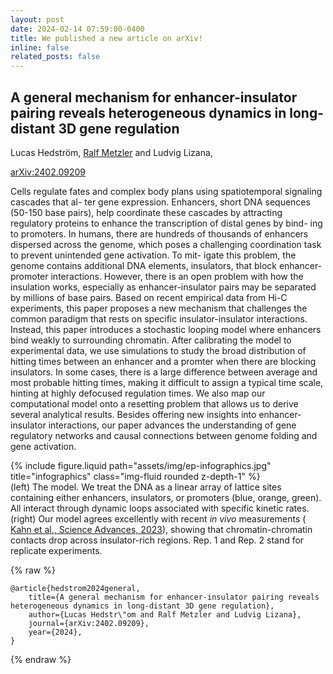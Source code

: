 ```yaml
---
layout: post
date: 2024-02-14 07:59:00-0400
title: We published a new article on arXiv!
inline: false
related_posts: false
---
```




## A general mechanism for enhancer-insulator pairing reveals heterogeneous dynamics in long-distant 3D gene regulation


Lucas Hedström, [Ralf Metzler](https://www.agnld.uni-potsdam.de) and Ludvig Lizana, 

[arXiv:2402.09209](https://doi.org/10.48550/arXiv.2402.09209)

Cells regulate fates and complex body plans using spatiotemporal signaling cascades that al- ter gene expression. Enhancers, short DNA sequences (50-150 base pairs), help coordinate these cascades by attracting regulatory proteins to enhance the transcription of distal genes by bind- ing to promoters. In humans, there are hundreds of thousands of enhancers dispersed across the genome, which poses a challenging coordination task to prevent unintended gene activation. To mit- igate this problem, the genome contains additional DNA elements, insulators, that block enhancer- promoter interactions. However, there is an open problem with how the insulation works, especially as enhancer-insulator pairs may be separated by millions of base pairs. Based on recent empirical data from Hi-C experiments, this paper proposes a new mechanism that challenges the common paradigm that rests on specific insulator-insulator interactions. Instead, this paper introduces a stochastic looping model where enhancers bind weakly to surrounding chromatin. After calibrating the model to experimental data, we use simulations to study the broad distribution of hitting times between an enhancer and a promter when there are blocking insulators. In some cases, there is a large difference between average and most probable hitting times, making it difficult to assign a typical time scale, hinting at highly defocused regulation times. We also map our computational model onto a resetting problem that allows us to derive several analytical results. Besides offering new insights into enhancer-insulator interactions, our paper advances the understanding of gene regulatory networks and causal connections between genome folding and gene activation.

<div class="row">
    <div class="col-sm mt-3 mt-md-0">
        {% include figure.liquid path="assets/img/ep-infographics.jpg" title="infographics" class="img-fluid rounded z-depth-1" %}
    </div>
</div>
<div class="caption">
    (left) The model.  We treat the DNA as a linear array of lattice sites containing either enhancers, insulators, or promoters (blue, orange, green).  All interact through dynamic loops associated with specific kinetic rates. 
    (right) Our model agrees excellently with recent <i>in vivo</i> measurements (<a href= 'https://www.science.org/doi/full/10.1126/sciadv.ade0090'> Kahn et al., Science Advances, 2023</a>), showing that chromatin-chromatin contacts drop across insulator-rich regions. Rep. 1 and Rep. 2 stand for replicate experiments.
</div>


{% raw %}

```
@article{hedstrom2024general,
	title={A general mechanism for enhancer-insulator pairing reveals heterogeneous dynamics in long-distant 3D gene regulation},
  	author={Lucas Hedstr\"om and Ralf Metzler and Ludvig Lizana},
  	journal={arXiv:2402.09209},
  	year={2024},
}
```

{% endraw %}